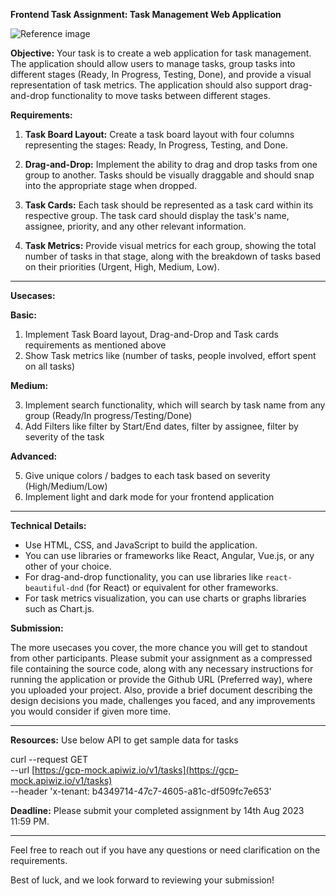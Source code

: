 **Frontend Task Assignment: Task Management Web Application**


![Reference image](https://gcp-developer-acme-api.apiwiz.io/v2/image-v2/client-1/5e4d89a6/1-fk-6-d-iw-pb-n-lr-ks-19t-m-ll7-wa-2x-1cZDIOG6xWER9FMYr_ObS.webp?type=s3)


**Objective:** Your task is to create a web application for task management. The application should allow users to manage tasks, group tasks into different stages (Ready, In Progress, Testing, Done), and provide a visual representation of task metrics. The application should also support drag-and-drop functionality to move tasks between different stages.

**Requirements:**

1.  **Task Board Layout:** Create a task board layout with four columns representing the stages: Ready, In Progress, Testing, and Done.
    
2.  **Drag-and-Drop:** Implement the ability to drag and drop tasks from one group to another. Tasks should be visually draggable and should snap into the appropriate stage when dropped.
    
3.  **Task Cards:** Each task should be represented as a task card within its respective group. The task card should display the task's name, assignee, priority, and any other relevant information.
    
4.  **Task Metrics:** Provide visual metrics for each group, showing the total number of tasks in that stage, along with the breakdown of tasks based on their priorities (Urgent, High, Medium, Low).

---

**Usecases:**

 **Basic:**
 
 1. Implement Task Board layout, Drag-and-Drop and Task cards requirements as mentioned above
 2. Show Task metrics like (number of tasks, people involved, effort spent on all tasks)
 
  **Medium:**

3. Implement search functionality, which will search by task name from any group (Ready/In progress/Testing/Done)
4. Add Filters like filter by Start/End dates, filter by assignee, filter by severity of the task

 **Advanced:**

5. Give unique colors / badges to each task based on severity (High/Medium/Low)
6. Implement light and dark mode for your frontend application

---
**Technical Details:**

-   Use HTML, CSS, and JavaScript to build the application.
-   You can use libraries or frameworks like React, Angular, Vue.js, or any other of your choice.
-   For drag-and-drop functionality, you can use libraries like `react-beautiful-dnd` (for React) or equivalent for other frameworks.
-   For task metrics visualization, you can use charts or graphs libraries such as Chart.js.

**Submission:**

The more usecases you cover, the more chance you will get to standout from other participants. Please submit your assignment as a compressed file containing the source code, along with any necessary instructions for running the application or provide the Github URL (Preferred way), where you uploaded your project. Also, provide a brief document describing the design decisions you made, challenges you faced, and any improvements you would consider if given more time.

---
**Resources:**
Use below API to get sample data for tasks

   curl --request GET \
  --url [https://gcp-mock.apiwiz.io/v1/tasks](https://gcp-mock.apiwiz.io/v1/tasks) \
  --header 'x-tenant: b4349714-47c7-4605-a81c-df509fc7e653'


**Deadline:** Please submit your completed assignment by 14th Aug 2023 11:59 PM.

---
Feel free to reach out if you have any questions or need clarification on the requirements.

Best of luck, and we look forward to reviewing your submission!
